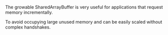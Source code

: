 The growable SharedArrayBuffer is very useful for applications that request memory incrementally.

To avoid occupying large unused memory and can be easily scaled without complex handshakes.
